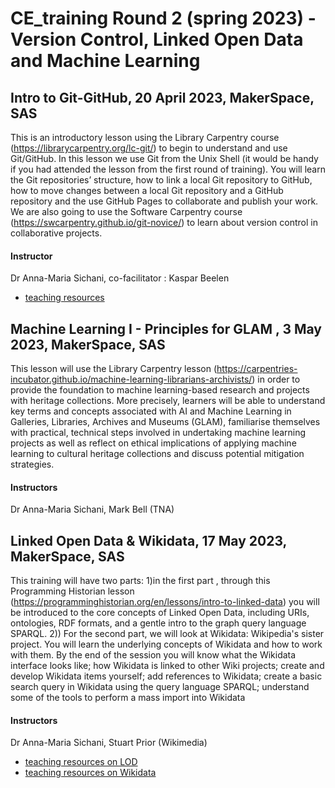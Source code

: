 
# CE_training Round 2 (spring 2023) - Version Control, Linked Open Data and Machine Learning

## Intro to Git-GitHub, 20 April 2023, MakerSpace, SAS
This is an introductory lesson using the Library Carpentry course (https://librarycarpentry.org/lc-git/) to begin to understand and use Git/GitHub. In this lesson we use Git from the Unix Shell (it would be handy if you had attended the lesson from the first round of training). You will learn the Git repositories’ structure, how to link a local Git repository to GitHub, how to move changes between a local Git repository and a GitHub repository and the use GitHub Pages to collaborate and publish your work. We are also going to use the Software Carpentry course (https://swcarpentry.github.io/git-novice/) to learn about version control in collaborative projects.

#### Instructor 
Dr Anna-Maria Sichani, co-facilitator : Kaspar Beelen

- <a href="https://github.com/congruence-engine/training/blob/main/resources/Intro%20to%20Git-GitHub.pdf">teaching resources</a>


## Machine Learning I - Principles for GLAM , 3 May 2023, MakerSpace, SAS
This lesson will use the Library Carpentry lesson (https://carpentries-incubator.github.io/machine-learning-librarians-archivists/) in order to provide the foundation to machine learning-based research and projects with heritage collections. More precisely, learners will be able to understand key terms and concepts associated with AI and Machine Learning in Galleries, Libraries, Archives and Museums (GLAM), familiarise themselves with practical, technical steps involved in undertaking machine learning projects as well as reflect on ethical implications of applying machine learning to cultural heritage collections and discuss potential mitigation strategies.

#### Instructors 
Dr Anna-Maria Sichani, Mark Bell (TNA)



## Linked Open Data & Wikidata, 17 May 2023, MakerSpace, SAS
This training will have two parts: 1)in the first part , through this Programming Historian lesson (https://programminghistorian.org/en/lessons/intro-to-linked-data) you will be introduced to the core concepts of Linked Open Data, including URIs, ontologies, RDF formats, and a gentle intro to the graph query language SPARQL. 2)) For the second part, we will look at Wikidata: Wikipedia's sister project.  You will learn the underlying concepts of Wikidata and how to work with them.
By the end of the session you will know what the Wikidata interface looks like; how Wikidata is linked to other Wiki projects; create and develop Wikidata items yourself; add references to Wikidata; create a basic search query in Wikidata using the query language SPARQL; understand some of the tools to perform a mass import into Wikidata


#### Instructors
Dr Anna-Maria Sichani, Stuart Prior (Wikimedia)

- <a href="https://github.com/congruence-engine/training/blob/main/resources/introLOD.pdf">teaching resources on LOD </a>
- <a href="https://github.com/congruence-engine/training/blob/main/resources/Wikidatatraining.pdf">teaching resources on Wikidata</a>

